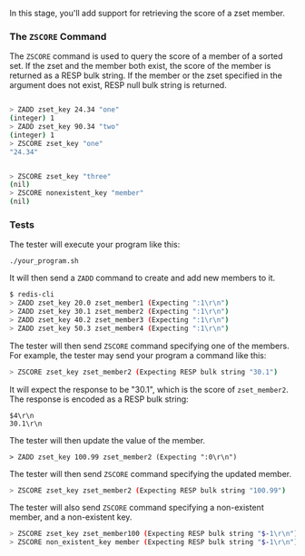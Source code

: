 In this stage, you'll add support for retrieving the score of a zset member.

### The `ZSCORE` Command

The `ZSCORE` command is used to query the score of a member of a sorted set. If the zset and the member both exist, the score of the member is returned as a RESP bulk string.
If the member or the zset specified in the argument does not exist, RESP null bulk string is returned.

```bash

> ZADD zset_key 24.34 "one"
(integer) 1
> ZADD zset_key 90.34 "two"
(integer) 1
> ZSCORE zset_key "one"
"24.34"


> ZSCORE zset_key "three"
(nil)
> ZSCORE nonexistent_key "member"
(nil)
```


### Tests

The tester will execute your program like this:

```
./your_program.sh
```

It will then send a `ZADD` command to create and add new members to it.

```bash
$ redis-cli
> ZADD zset_key 20.0 zset_member1 (Expecting ":1\r\n")
> ZADD zset_key 30.1 zset_member2 (Expecting ":1\r\n")
> ZADD zset_key 40.2 zset_member3 (Expecting ":1\r\n")
> ZADD zset_key 50.3 zset_member4 (Expecting ":1\r\n")
```

The tester will then send `ZSCORE` command specifying one of the members. For example, the tester may send your program a command like this:

```bash
> ZSCORE zset_key zset_member2 (Expecting RESP bulk string "30.1")
```

It will expect the response to be "30.1", which is the score of `zset_member2`. The response is encoded as a RESP bulk string:
```
$4\r\n
30.1\r\n
```

The tester will then update the value of the member.
```
> ZADD zset_key 100.99 zset_member2 (Expecting ":0\r\n")
```

The tester will then send `ZSCORE` command specifying the updated member.

```bash
> ZSCORE zset_key zset_member2 (Expecting RESP bulk string "100.99")
```

The tester will also send `ZSCORE` command specifying a non-existent member, and a non-existent key.
```bash
> ZSCORE zset_key zset_member100 (Expecting RESP bulk string "$-1\r\n")
> ZSCORE non_existent_key member (Expecting RESP bulk string "$-1\r\n")
```